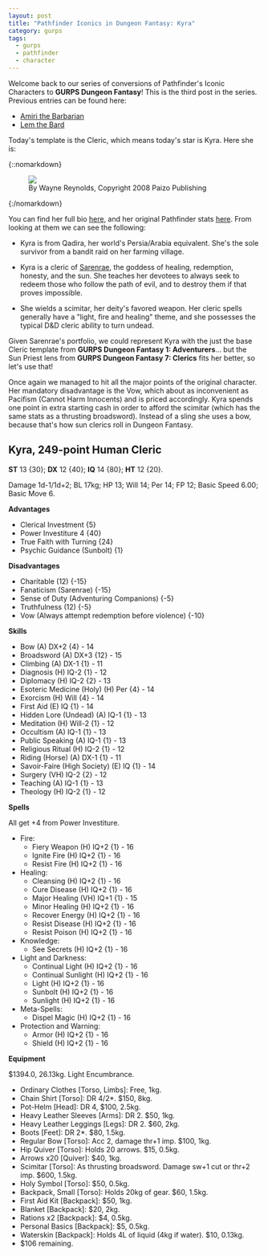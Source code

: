 ```yaml
---
layout: post
title: "Pathfinder Iconics in Dungeon Fantasy: Kyra"
category: gurps
tags:
  - gurps
  - pathfinder
  - character
---
```


Welcome back to our series of conversions of Pathfinder's Iconic Characters to
**GURPS Dungeon Fantasy**! This is the third post in the series. Previous
entries can be found here:

- [Amiri the Barbarian][4]
- [Lem the Bard][5]

Today's template is the Cleric, which means today's
star is Kyra. Here she is:

{::nomarkdown}
<figure>
  <img src="{{ "/assets/Kyra.jpg" | absolute_url }}"/>
  <figcaption>By Wayne Reynolds, Copyright 2008 Paizo Publishing</figcaption>
</figure>
{:/nomarkdown}

You can find her full bio [here][1], and her original Pathfinder
stats [here][2]. From looking at them we can see the following:

* Kyra is from Qadira, her world's Persia/Arabia equivalent. She's the sole
  survivor from a bandit raid on her farming village.

* Kyra is a cleric of [Sarenrae][3], the goddess of healing, redemption,
  honesty, and the sun. She teaches her devotees to always seek to redeem those
  who follow the path of evil, and to destroy them if that proves impossible.

* She wields a scimitar, her deity's favored weapon. Her cleric spells generally
  have a "light, fire and healing" theme, and she possesses the typical D&D
  cleric ability to turn undead.

Given Sarenrae's portfolio, we could represent Kyra with the just the base
Cleric template from **GURPS Dungeon Fantasy 1: Adventurers**... but the Sun
Priest lens from **GURPS Dungeon Fantasy 7: Clerics** fits her better, so
let's use that!

Once again we managed to hit all the major points of the original character. Her
mandatory disadvantage is the Vow, which about as inconvenient as Pacifism
(Cannot Harm Innocents) and is priced accordingly. Kyra spends one point in
extra starting cash in order to afford the scimitar (which has the same stats as
a thrusting broadsword). Instead of a sling she uses a bow, because that's how
sun clerics roll in Dungeon Fantasy.

## Kyra, 249-point Human Cleric

**ST** 13 {30}; **DX** 12 {40}; **IQ** 14 {80}; **HT** 12 {20}.

Damage 1d-1/1d+2; BL 17kg; HP 13; Will 14; Per 14; FP 12; Basic Speed 6.00;
Basic Move 6.

**Advantages**

- Clerical Investment {5}
- Power Investiture 4 {40}
- True Faith with Turning {24}
- Psychic Guidance (Sunbolt) {1}

**Disadvantages**

- Charitable (12) {-15}
- Fanaticism (Sarenrae) {-15}
- Sense of Duty (Adventuring Companions) {-5}
- Truthfulness (12) {-5}
- Vow (Always attempt redemption before violence) {-10}

**Skills**

- Bow (A) DX+2 {4} - 14
- Broadsword (A) DX+3 {12} - 15
- Climbing (A) DX-1 {1} - 11
- Diagnosis (H) IQ-2 {1} - 12
- Diplomacy (H) IQ-2 {2} - 13
- Esoteric Medicine (Holy) (H) Per {4} - 14
- Exorcism (H) Will {4} - 14
- First Aid (E) IQ {1} - 14
- Hidden Lore (Undead) (A) IQ-1 {1} - 13
- Meditation (H) Will-2 {1} - 12
- Occultism (A) IQ-1 {1} - 13
- Public Speaking (A) IQ-1 {1} - 13
- Religious Ritual (H) IQ-2 {1} - 12
- Riding (Horse) (A) DX-1 {1} - 11
- Savoir-Faire (High Society) (E) IQ {1} - 14
- Surgery (VH) IQ-2 {2} - 12
- Teaching (A) IQ-1 {1} - 13
- Theology (H) IQ-2 {1} - 12

**Spells**

All get +4 from Power Investiture.

- Fire:
  - Fiery Weapon (H) IQ+2 {1} - 16
  - Ignite Fire (H) IQ+2 {1} - 16
  - Resist Fire (H) IQ+2 {1} - 16
- Healing:
  - Cleansing (H) IQ+2 {1} - 16
  - Cure Disease (H) IQ+2 {1} - 16
  - Major Healing (VH) IQ+1 {1} - 15
  - Minor Healing (H) IQ+2 {1} - 16
  - Recover Energy (H) IQ+2 {1} - 16
  - Resist Disease (H) IQ+2 {1} - 16
  - Resist Poison (H) IQ+2 {1} - 16
- Knowledge:
  - See Secrets (H) IQ+2 {1} - 16
- Light and Darkness:
  - Continual Light (H) IQ+2 {1} - 16
  - Continual Sunlight (H) IQ+2 {1} - 16
  - Light (H) IQ+2 {1} - 16
  - Sunbolt (H) IQ+2 {1} - 16
  - Sunlight (H) IQ+2 {1} - 16
- Meta-Spells:
  - Dispel Magic (H) IQ+2 {1} - 16
- Protection and Warning:
  - Armor (H) IQ+2 {1} - 16
  - Shield (H) IQ+2 {1} - 16

**Equipment**

$1394.0, 26.13kg. Light Encumbrance.

- Ordinary Clothes [Torso, Limbs]: Free, 1kg.
- Chain Shirt [Torso]: DR 4/2*. $150, 8kg.
- Pot-Helm [Head]: DR 4, $100, 2.5kg.
- Heavy Leather Sleeves [Arms]: DR 2. $50, 1kg.
- Heavy Leather Leggings [Legs]: DR 2. $60, 2kg.
- Boots [Feet]: DR 2*. $80, 1.5kg.
- Regular Bow [Torso]: Acc 2, damage thr+1 imp. $100, 1kg.
- Hip Quiver [Torso]: Holds 20 arrows. $15, 0.5kg.
- Arrows x20 [Quiver]: $40, 1kg.
- Scimitar [Torso]: As thrusting broadsword. Damage sw+1 cut or thr+2 imp. $600,
  1.5kg.
- Holy Symbol [Torso]: $50, 0.5kg.
- Backpack, Small [Torso]: Holds 20kg of gear. $60, 1.5kg.
- First Aid Kit [Backpack]: $50, 1kg.
- Blanket [Backpack]: $20, 2kg.
- Rations x2 [Backpack]: $4, 0.5kg.
- Personal Basics [Backpack]: $5, 0.5kg.
- Waterskin [Backpack]: Holds 4L of liquid (4kg if water). $10, 0.13kg.
- $106 remaining.


[1]: http://pathfinder.wikia.com/wiki/Kyra
[2]: http://paizo.com/pathfinderRPG/prd/npcCodex/iconic/kyra.html
[3]: http://pathfinder.wikia.com/wiki/Sarenrae
[4]: https://bira.github.io/octopus-carnival/gurps/2016/10/02/pathfinder-df-barbarian.html
[5]: https://bira.github.io/octopus-carnival/gurps/2016/10/08/pathfinder-df-bard.html
